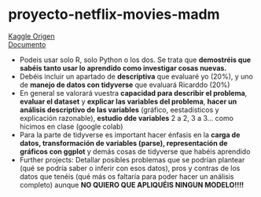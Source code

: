 # proyecto-netflix-movies-madm


[Kaggle Origen](https://www.kaggle.com/netflix-inc/netflix-prize-data?select=combined_data_4.txt)  
[Documento](https://uibes-my.sharepoint.com/:w:/g/personal/prm998_id_uib_cat/EWpLB0IxzvtPkSMhsCVBXRcBj9GL3tNMx57K1Qr1Igt1wA?e=4bTmAl&wdLOR=cE937A3FD-5876-4BDA-81B3-833BB750E295)

- Podeis usar solo R, solo Python o los dos. Se trata que **demostréis que sabéis tanto usar lo aprendido como investigar cosas nuevas.**
- Debéis incluir un apartado de **descriptiva** que evaluaré yo (20%), y uno de **manejo de datos con tidyverse** que evaluará Ricarddo (20%)
- En general se valorará vuestra **capacidad para describir el problema**, **evaluar el dataset** y **explicar las variables del problema**, **hacer un análisis descriptivo de las variables** (gráfico, eestadísticos y explicación razonable), **estudio dde variables** 2 a 2, 3 a 3... como hicimos en clase (google colab)
- Para la parte de tidyverse es important hacer énfasis en la **carga de datos, transformación de variables (parse), representación de gráficos con ggplot** y demás cosas de tidyverse que habéis aprendido
- Further projects: Detallar posibles problemas que se podrían plantear (qué se podría saber o inferir con esos datos), pros y contras de los datos que tenéis (qué más os faltaría para poder hacer un análisis completo) aunque **NO QUIERO QUE APLIQUÉIS NINGUN MODELO!!!!**

